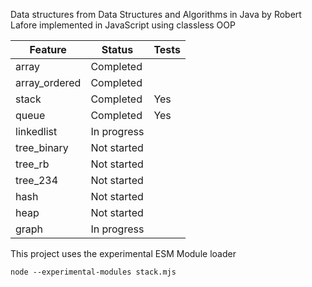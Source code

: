 Data structures from Data Structures and Algorithms in Java by Robert Lafore implemented in JavaScript using classless OOP

| Feature          | Status      | Tests |
|------------------|-------------|-------|
| array            | Completed   |       |
| array_ordered    | Completed   |       |
| stack            | Completed   | Yes   |
| queue            | Completed   | Yes   |
| linkedlist       | In progress |       |
| tree_binary      | Not started |       |
| tree_rb          | Not started |       |
| tree_234         | Not started |       |
| hash             | Not started |       |
| heap             | Not started |       |
| graph            | In progress |       |

This project uses the experimental ESM Module loader

    node --experimental-modules stack.mjs
